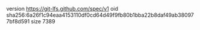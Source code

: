 version https://git-lfs.github.com/spec/v1
oid sha256:6a26f1c94eaa4153110df0cd64d49f9fb80b1bba22b8daf49ab380977bf8d591
size 7389

